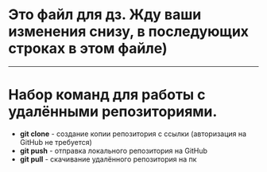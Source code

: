 # Это файл для дз. Жду ваши изменения снизу, в последующих строках в этом файле)
___  
# Набор команд для работы с удалёнными репозиториями.  
-  **git clone** - создание копии репозитория с ссылки (авторизация на GitHub не требуется)  
- **git push** - отправка локального репозитория на GitHub
- **git pull** - скачивание удалённого репозитория на пк